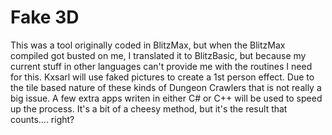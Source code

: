 # Fake 3D

This was a tool originally coded in BlitzMax, but when the BlitzMax compiled got busted on me, I translated it to BlitzBasic, but because my current stuff in other languages can't provide me with the routines I need for this.
Kxsarl will use faked pictures to create a 1st person effect. Due to the tile based nature of these kinds of Dungeon Crawlers that is not really a big issue. A few extra apps writen in either C# or C++ will be used to speed up the process. It's a bit of a cheesy method, but it's the result that counts.... right?

